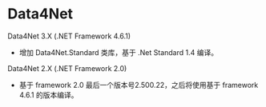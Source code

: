 Data4Net
========

Data4Net 3.X (.NET Framework 4.6.1)
* 增加 Data4Net.Standard 类库，基于 .Net Standard 1.4 编译。


Data4Net 2.X (.NET Framework 2.0)
* 基于 framework 2.0 最后一个版本号2.500.22，之后将使用基于 framework 4.6.1 的版本编译。

